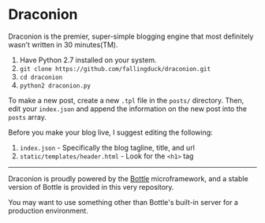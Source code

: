 # Draconion

Draconion is the premier, super-simple blogging engine that most definitely wasn't written in 30 minutes(TM).

1. Have Python 2.7 installed on your system.
2. `git clone https://github.com/fallingduck/draconion.git`
3. `cd draconion`
4. `python2 draconion.py`

To make a new post, create a new `.tpl` file in the `posts/` directory. Then, edit your `index.json` and append the information on the new post into the `posts` array.

Before you make your blog live, I suggest editing the following:

1. `index.json` - Specifically the blog tagline, title, and url
2. `static/templates/header.html` - Look for the `<h1>` tag

---

Draconion is proudly powered by the [Bottle](http://bottlepy.org) microframework, and a stable version of Bottle is provided in this very repository.

You may want to use something other than Bottle's built-in server for a production environment.
